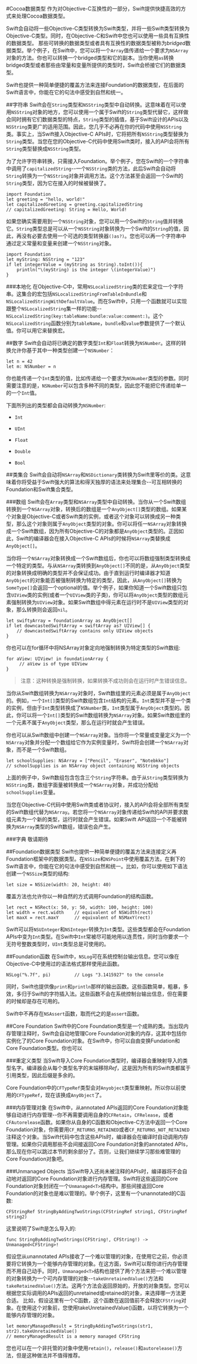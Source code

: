 #Cocoa数据类型
作为对Objective-C互换性的一部分，Swift提供快捷高效的方式来处理Cocoa数据类型。

Swift会自动将一些Objective-C类型转换为Swift类型，并将一些Swift类型转换为Objective-C类型。同时，在Objective-C和Swift中您也可以使用一些具有互换性的数据类型。
那些可转换的数据类型或者具有互换性的数据类型被称为*bridged*数据类型。举个例子，在Swift中，您可以将一个`Array`值传递给一个要求为`NSArray`对象的方法。你也可以转换一个bridged类型和它的副本。当你使用`as`转换bridged类型或者那些由常量和变量所提供的类型时，Swift会桥接它们的数据类型。

Swift也提供一种简单便捷的覆盖方法来连接Foundation的数据类型，在后面的Swift语言中，你能在它的句法中感受到自然和统一。

##字符串
Swift会在`String`类型和`NSString`类型中自动转换。这意味着在可以使用`NSString`对象的地方，您可以使用一个属于Swift的`String`类型代替它，这样做会同时拥有它们数据类型的特点，`String`类型的插值，基于Swift设计的APIs以及`NSString`类更广的适用范围。因此，您几乎不必再在你的代码中使用`NSString`类。事实上，当Swift接入Objective-C APIs时，它将把所有`NSString`类型替换为`String`类型。当您在您的Objective-C代码中使用Swift类时，接入的API会将所有`String`类型替换成`NSString`类型。

为了允许字符串转换，只需接入Foundation。举个例子，您在Swift的一个字符串中调用了`capitalizedString`--一个`NSString`类的方法，此后Swift会自动将`String`转换为一个`NSString`对象并调用方法。这个方法甚至会返回一个Swift的`String`类型，因为它在接入的时候被替换了。

```
import Foundation
let greeting = "hello, world!"
let capitalizedGreeting = greeting.capitalizedString
// capitalizedGreeting: String = Hello, World!
```
如果您确实需要用到一个`NSString`对象，您可以用一个Swift的`String`值并转换它。`String`类型总是可以从一个`NSString`对象转换为一个Swift的`String`的值，因此，再没有必要去使用一个可选的类型转换器`()as?)`。您也可以再一个字符串中通过定义常量和变量来创建一个`NSString`对象。

```
import Foundation
let myString: NSString = "123"
if let integerValue = (myString as String).toInt()){
    println("\(myString) is the integer \(integerValue)") 
}
```

###本地化
在Objective-C中，常用`NSLocalizedString`类的宏来定位一个字符串。这集合的宏包括`NSLocalizedStringFromTableInBundle`和`NSLocalizedStringWithDefaultValue`。而在Swift中，只用一个函数就可以实现跟整个`NSLocalizedString`集一样的功能--`NSLocalizedString(key:tableName:bundle:value:comment:)`。这个`NSLocalizedString`函数分别为`tableName`，`bundle`和`value`参数提供了一个默认值。你可以用它来替换宏。

##数字
Swift会自动将已确定的数字类型`Int`和`Float`转换为`NSNumber`。这样的转换允许你基于其中一种类型创建一个`NSNumber`：

```
let n = 42
let m: NSNumber = n
```

你也能传递一个`Int`类型的值，比如传递给一个要求为`NSNumber`类型的参数。同时需要注意的是，`NSNumber`可以包含多种不同的类型，因此您不能把它传递给单一的一个`Int`值。

下面所列出的类型都会自动转换为`NSNumber`:

* `Int`
 
* `UInt`

* `Float`

* `Double`

* `Bool`

##类集合
Swift会自动将`NSArray`和`NSDictionary`类转换为Swift里等价的类。这意味着你将受益于Swift强大的算法和得天独厚的语法来处理集合--可互相转换的Foundation和Swift集合类型。

###数组
Swift会在`Array`类型和`NSArray`类型中自动转换。当你从一个Swift数组转换到一个`NSArray`对象，转换后的数组是一个`AnyObject[]`类型的数组。如果某个对象是Objective-C或者Swift类的实例，或者这个对象可以转换成另一种类型，那么这个对象则属于`AnyObject`类型的对象。你可以将任一`NSArray`对象转换成一个Swift数组，因为所有Objective-C的对象都是`AnyObject`类型的。正因如此，Swift的编译器会在接入Objective-C APIs的时候将`NSArray`类替换成`AnyObject[]`。

当你将一个`NSArray`对象转换成一个Swift数组后，你也可以将数组强制类型转换成一个特定的类型。与从`NSArray`类转换到`AnyObject[]`不同的是，从`AnyObject`类型的对象转换成明确的类型并不会保证成功。由于直到运行时编译器才知道`AnyObject`的对象能否被强制转换为特定的类型，因此，从`AnyObject[]`转换为`SomeType[]`会返回一个optional的值。举个例子，如果你知道一个Swift数组只包含`UIView`类的实例(或者一个`UIView`类的子类)，你可以将`AnyObject`类型的数组元素强制转换为`UIView`对象。如果Swift数组中得元素在运行时不是`UIView`类型的对象，那么转换则会返回`nil`。

```
let swiftyArray = foundationArray as AnyObject[]
if let downcastedSwiftArray = swiftArray as? UIView[] {
    // downcastedSwiftArray contains only UIView objects
}
```

你也可以在for循环中将NSArray对象定向地强制转换为特定类型的Swift数组:

```
for aView: UIView! in foundationArray {
     // aView is of type UIView
}
```

>注意：这种转换是强制转换，如果转换不成功则会在运行时产生错误信息。

当你从Swift数组转换为`NSArray`对象时，Swift数组里的元素必须是属于`AnyObject`的。例如，一个`Int[]`类型的Swift数组包含`Int`结构的元素。`Int`类型并不是一个类的实例，但由于`Int`类型转换成了`NSNumber`类，`Int`类型属于`AnyObject`类型的。因此，你可以将一个`Int[]`类型的Swift数组转换为`NSArray`对象。如果Swift数组里的一个元素不属于`AnyObject`类型，那么在运行时就会产生错误。

你也可以从Swift数组中创建一个`NSArray`对象。当你将一个常量或变量定义为一个`NSArray`对象并分配一个数组给它作为实例变量时，Swift将会创建一个`NSArray`对象，而不是一个Swift数组。

```
let schoolSupplies: NSArray = ["Pencil", "Eraser", "Notebkko"]
// schoolSupplies is an NSArray object containing NSString objects
```
上面的例子中，Swift数组包含包含三个`String`字符串。由于从`String`类型转换为`NSString`类，数组字面量被转换成一个`NSArray`对象，并成功分配给`schoolSupplies`变量。

当您在Objective-C代码中使用Swift类或者协议时，接入的API会将全部所有类型的Swift数组代替为`NSArray`。若您将一个`NSArray`对象传递给Swift的API并要求数组元素为一个新的类型，运行时就会产生错误。如果Swift API返回一个不能被转换为`NSArray`类型的Swift数组，错误也会产生。

###字典
敬请期待

##Foundation数据类型
Swift也提供一种简单便捷的覆盖方法来连接定义再Foundation框架中的数据类型。在`NSSize`和`NSPoint`中使用覆盖方法，在剩下的Swift语言中，你能在它的句法中感受到自然和统一。比如，你可以使用如下语法创建一个`NSSize`类型的结构:

```
let size = NSSize(width: 20, height: 40)
```

覆盖方法也允许你以一种自然的方式调用Foundation的结构函数。

```
let rect = NSRect(x: 50, y: 50, width: 100, height: 100)
let width = rect.width    // equivalent of NSWidth(rect)
let maxX = rect.maxY      // equivalent of NSMaxY(rect)
```
Swift可以将`NSUInteger`和`NSInteger`转换为`Int`类型。这些类型都会在Foundation APIs中变为`Int`类型。在Swift中`Int`常被尽可能地用以连贯性，同时当你要求一个无符号整数类型时，`UInt`类型总是可使用的。

##Foundation函数
在Swift中，`NSLog`可在系统控制台输出信息。您可以像在Objective-C中使用过的语法格式那样使用此函数。

```
NSLog("%.7f", pi)         // Logs "3.1415927" to the console
```
同时，Swift也提供像`print`和`println`那样的输出函数。这些函数简单，粗暴，多效，多归于Swift的字符插入法。这些函数不会在系统控制台输出信息，但在需要的时候却是存在可用的。

Swift中不再存在`NSAssert`函数，取而代之的是`assert`函数。

##Core Foundation
Swift中的Core Foundation类型是一个成熟的类。当出现内存管理注释时，Swift会自动地管理Core Foundation对象的内存，这其中包括你实例化了的Core Foundation对象。在Swift中，你可以自由变换Fundation和Core Foundation类型。你也可以

###重定义类型
当Swift导入Core Foundation类型时，编译器会重映射导入的类型名字。编译器会从每个类型名字的末端移除*Ref*，这是因为所有的Swift类都属于引用类型，因此后缀是多余的。

Core Foundation中的`CFTypeRef`类型会对`Anyobject`类型重映射。所以你以前使用的`CFTypeRef`，现在该换成`AnyObject`了。

###内存管理对象
在Swift中，从annotated APIs返回的Core Foundation对象能够自动进行内存管理--你不再需要调用自身的`CFRetain`，`CFRelease`，或者`CFAutorelease`函数。如果你从自身的C函数和Objective-C方法中返回一个Core Foundation对象，你需要用`CF_RETURNS_RETAINED`或者`CF_RETURNS_NOT_RETAINED`注释这个对象。当Swift代码中包含这些APIs时，编译器会在编译时自动调用内存管理。如果你只调用那些不会间接返回Core Foundation对象的annotated APIs，那么现在你可以跳过本节的剩余部分了。否则，让我们继续学习那些难管理的Core Foundation对象吧。

###Unmanaged Objects
当Swift导入还尚未被注释的APIs时，编译器将不会自动地对返回的Core Foundation对象进行内存管理。Swift将这些返回的Core Foundation对象封闭在一个`Unmanaged<T>`结构中。那些间接返回Core Foundation的对象也是难以管理的。举个例子，这里有一个unannotated的C函数:

```
CFStringRef StringByAddingTwoStrings(CFStringRef string1, CFStringRef string2)
```

这里说明了Swift是怎么导入的:

```
func StringByAddingTwoStrings(CFString!, CFString!) -> Unmanaged<CFString>!
```
假设您从unannotated APIs接收了一个难以管理的对象，在使用它之前，你必须要将它转换为一个能够内存管理的对象。在这方面，Swift可以帮你进行内存管理而不用自己动手。同时，`Unmanaged<T>`结构也提供了两个方法来把一个难以管理的对象转换为一个可内存管理的对象--`takeUnretainedValue()`方法和`takeRetainedValue()`方法。这两个方法会返回原始的，开放的对象类型。您可以根据您实际调用的APIs返回的unretained或retained的对象，来选择哪一方法更合适。
比如，假设这里有一个C函数，这个函数在返回值前不会释放`CFString`对象。在使用这个对象前，您使用takeUnretainedValue()函数，以将它转换为一个能够内存管理的对象。

```
let memoryManagedResult = StringByAddingTwoStrings(str1, str2).takeUnretainedValue()
// memoryManagedResult is a memory managed CFString
```

您也可以在一个非托管的对象中使用`retain()`，`release()`和`autorelease()`方法，但是这种做法并不值得推荐。












